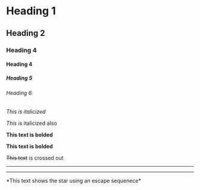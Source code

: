 <!-- This is a comment -->

# Heading 1
## Heading 2
### Heading 4
#### Heading 4
##### Heading 5
###### Heading 6


<!-- Italics -->
*This is italicized*

_This is_ italicized also

<!-- Strong -->
**This text is bolded**

__This text is bolded__

<!-- Strikethrough -->
~~This text~~ is crossed out

<!--Horizontal Rule-->
---
___

<!-- Show characters -->

\*This text shows the star using an escape sequenece\*

